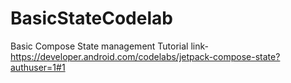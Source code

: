 # BasicStateCodelab
 Basic Compose State management
Tutorial link- 
https://developer.android.com/codelabs/jetpack-compose-state?authuser=1#1